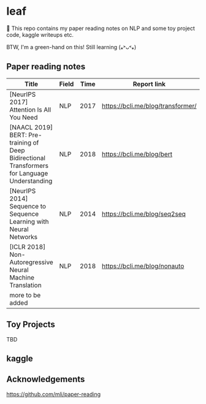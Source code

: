# leaf
🍃 This repo contains my paper reading notes on NLP and some toy project code, kaggle writeups etc.

BTW, I'm a green-hand on this! Still learning (⁎˃ᴗ˂⁎)
## Paper reading notes

| Title                                                        | Field | Time | Report link                       | Status      |
| ------------------------------------------------------------ | ----- | ---- | --------------------------------- | ----------- |
| [NeurIPS 2017] Attention Is All You Need                     | NLP   | 2017 | https://bcli.me/blog/transformer/ | Done |
| [NAACL 2019] BERT: Pre-training of Deep Bidirectional Transformers for Language Understanding | NLP   | 2018 | https://bcli.me/blog/bert         | 70%       |
| [NeurIPS 2014] Sequence to Sequence Learning with Neural Networks | NLP   | 2014 | https://bcli.me/blog/seq2seq      | Pending     |
| [ICLR 2018] Non-Autoregressive Neural Machine Translation | NLP | 2018 | https://bcli.me/blog/nonauto | Pending |
| more to be added            |       |      |                                   |             |


## Toy Projects

TBD


## kaggle 

## Acknowledgements

https://github.com/mli/paper-reading
